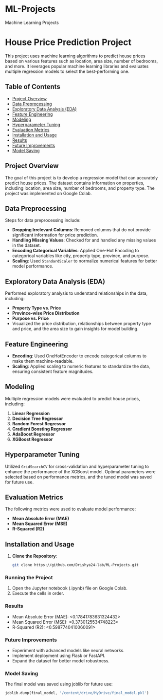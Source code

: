 # ML-Projects
Machine Learning Projects
# House Price Prediction Project

This project uses machine learning algorithms to predict house prices based on various features such as location, area size, number of bedrooms, and more. It leverages popular machine learning libraries and evaluates multiple regression models to select the best-performing one.

## Table of Contents
- [Project Overview](#project-overview)
- [Data Preprocessing](#data-preprocessing)
- [Exploratory Data Analysis (EDA)](#exploratory-data-analysis-eda)
- [Feature Engineering](#feature-engineering)
- [Modeling](#modeling)
- [Hyperparameter Tuning](#hyperparameter-tuning)
- [Evaluation Metrics](#evaluation-metrics)
- [Installation and Usage](#installation-and-usage)
- [Results](#results)
- [Future Improvements](#future-improvements)
- [Model Saving](#model-saving)

## Project Overview
The goal of this project is to develop a regression model that can accurately predict house prices. The dataset contains information on properties, including location, area size, number of bedrooms, and property type. The project was implemented on Google Colab.

## Data Preprocessing
Steps for data preprocessing include:
- **Dropping Irrelevant Columns**: Removed columns that do not provide significant information for price prediction.
- **Handling Missing Values**: Checked for and handled any missing values in the dataset.
- **Encoding Categorical Variables**: Applied One-Hot Encoding to categorical variables like city, property type, province, and purpose.
- **Scaling**: Used `StandardScaler` to normalize numerical features for better model performance.

## Exploratory Data Analysis (EDA)
Performed exploratory analysis to understand relationships in the data, including:
- **Property Type vs. Price**
- **Province-wise Price Distribution**
- **Purpose vs. Price**
- Visualized the price distribution, relationships between property type and price, and the area size to gain insights for model building.

## Feature Engineering
- **Encoding**: Used OneHotEncoder to encode categorical columns to make them machine-readable.
- **Scaling**: Applied scaling to numeric features to standardize the data, ensuring consistent feature magnitudes.

## Modeling
Multiple regression models were evaluated to predict house prices, including:
1. **Linear Regression**
2. **Decision Tree Regressor**
3. **Random Forest Regressor**
4. **Gradient Boosting Regressor**
5. **AdaBoost Regressor**
6. **XGBoost Regressor**

## Hyperparameter Tuning
Utilized `GridSearchCV` for cross-validation and hyperparameter tuning to enhance the performance of the XGBoost model. Optimal parameters were selected based on performance metrics, and the tuned model was saved for future use.

## Evaluation Metrics
The following metrics were used to evaluate model performance:
- **Mean Absolute Error (MAE)**
- **Mean Squared Error (MSE)**
- **R-Squared (R2)**

## Installation and Usage
1. **Clone the Repository**:
   ```bash
   git clone https://github.com/Drishya24-lab/ML-Projects.git
### Running the Project
1. Open the Jupyter notebook (.ipynb) file on Google Colab.
2. Execute the cells in order.

### Results
- Mean Absolute Error (MAE): <0.17841783631324432>
- Mean Squared Error (MSE): <0.3730125534748223>
- R-Squared (R2): <0.5987740410060091>
### Future Improvements
- Experiment with advanced models like neural networks.
- Implement deployment using Flask or FastAPI.
- Expand the dataset for better model robustness.

### Model Saving
The final model was saved using joblib for future use:

```python
joblib.dump(final_model, '/content/drive/MyDrive/final_model.pkl')
